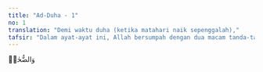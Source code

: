 ```yaml
---
title: "Ad-Duha - 1"
no: 1
translation: "Demi waktu duha (ketika matahari naik sepenggalah),"
tafsir: "Dalam ayat-ayat ini, Allah bersumpah dengan dua macam tanda-tanda kebesaran-Nya, yaitu dhuha (waktu matahari naik sepenggalah) bersama cahayanya dan malam beserta kegelapan dan kesunyiannya, bahwa Dia tidak meninggalkan Rasul-Nya, Muhammad, dan tidak pula memarahinya, sebagaimana orang-orang mengatakannya atau perasaan Rasulullah sendiri."
---
```


وَالضُّحٰىۙ
